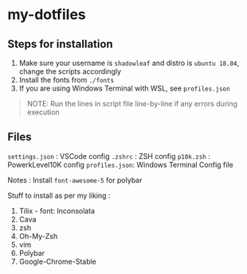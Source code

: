 # my-dotfiles

## Steps for installation

1. Make sure your username is `shadowleaf` and distro is `ubuntu 18.04`, change the scripts accordingly
2. Install the fonts from `./fonts`
3. If you are using Windows Terminal with WSL, see `profiles.json`

> NOTE: Run the lines in script file line-by-line if any errors during execution

## Files

`settings.json` : VSCode config
`.zshrc` : ZSH config
`p10k.zsh` : PowerkLevel10K config
`profiles.json`: Windows Terminal Config file

Notes :
Install ``font-awesome-5`` for polybar

Stuff to install as per my liking :

1. Tilix - font: Inconsolata
2. Cava
3. zsh
4. Oh-My-Zsh
5. vim
6. Polybar
7. Google-Chrome-Stable
